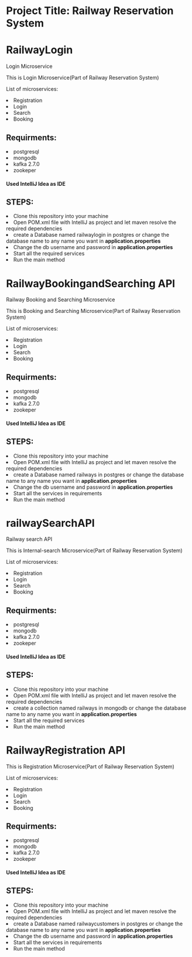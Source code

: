 # Project Title: Railway Reservation System


# RailwayLogin
Login Microservice
 
 


This is Login Microservice(Part of Railway Reservation System)

 


List of microservices:
   <li> Registration </li>
    <li> Login </li>
   <li> Search </li>
    <li> Booking </li>
   

 

<h2>Requirments: </h2>
<li>postgresql</li>
<li>mongodb</li>
<li>kafka 2.7.0</li>
<li>zookeper</li>
<h4> Used IntelliJ Idea as IDE<h4>
    
<h2>STEPS:</h2>

 

<li>Clone this repository into your machine</li>
<li>Open POM.xml file with IntelliJ as project and let maven resolve the required dependencies</li>
<li>create a Database named railwaylogin in postgres or change the database name to any name you want in <b>application.properties</b></li>
<li>Change the db username and password in <b>application.properties</b></li>
<li>Start all the required services</li>
<li>Run the main method</li>

# RailwayBookingandSearching API

 

Railway Booking and Searching Microservice

 

This is Booking and Searching Microservice(Part of Railway Reservation System)

 


List of microservices:
   <li> Registration </li>
    <li> Login </li>
   <li> Search </li>
    <li> Booking </li>
   

 

<h2>Requirments: </h2>
<li>postgresql</li>
<li>mongodb</li>
<li>kafka 2.7.0</li>
<li>zookeper</li>
<h4> Used IntelliJ Idea as IDE<h4>
    
<h2>STEPS:</h2>

 

<li>Clone this repository into your machine</li>
<li>Open POM.xml file with IntelliJ as project and let maven resolve the required dependencies</li>
<li>create a Database named railways in postgres or change the database name to any name you want in <b>application.properties</b></li>
<li>Change the db username and password in <b>application.properties</b></li>
<li>Start all the services in requirements</li>
<li>Run the main method</li>



# railwaySearchAPI

 

Railway search API
 


This is Internal-search Microservice(Part of Railway Reservation System)

 


List of microservices:
   <li> Registration </li>
    <li> Login </li>
   <li> Search </li>
    <li> Booking </li>
   

 

<h2>Requirments: </h2>
<li>postgresql</li>
<li>mongodb</li>
<li>kafka 2.7.0</li>
<li>zookeper</li>
<h4> Used IntelliJ Idea as IDE<h4>
    
<h2>STEPS:</h2>

 

<li>Clone this repository into your machine</li>
<li>Open POM.xml file with IntelliJ as project and let maven resolve the required dependencies</li>
<li>create a collection named railways in mongodb or change the database name to any name you want in <b>application.properties</b></li>
<li>Start all the required services</li>
<li>Run the main method</li>




# RailwayRegistration API

 


This is Registration Microservice(Part of Railway Reservation System)

 


List of microservices:
   <li> Registration </li>
    <li> Login </li>
   <li> Search </li>
    <li> Booking </li>
   

 

<h2>Requirments: </h2>
<li>postgresql</li>
<li>mongodb</li>
<li>kafka 2.7.0</li>
<li>zookeper</li>
<h4> Used IntelliJ Idea as IDE<h4>
    
<h2>STEPS:</h2>

 

<li>Clone this repository into your machine</li>
<li>Open POM.xml file with IntelliJ as project and let maven resolve the required dependencies</li>
<li>create a Database named railwaycustomers in postgres or change the database name to any name you want in <b>application.properties</b></li>
<li>Change the db username and password in <b>application.properties</b></li>
<li>Start all the services in requirements</li>
<li>Run the main method</li>
